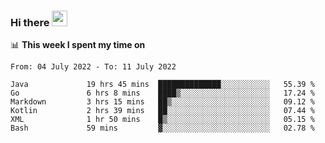 ### Hi there <a href="https://www.gautamkrishnar.com/"><img src="https://media.giphy.com/media/hvRJCLFzcasrR4ia7z/giphy.gif" width="25px"></a>

📊 **This week I spent my time on**

<!--START_SECTION:waka-->

```text
From: 04 July 2022 - To: 11 July 2022

Java             19 hrs 45 mins  ██████████████░░░░░░░░░░░   55.39 %
Go               6 hrs 8 mins    ████▒░░░░░░░░░░░░░░░░░░░░   17.24 %
Markdown         3 hrs 15 mins   ██▒░░░░░░░░░░░░░░░░░░░░░░   09.12 %
Kotlin           2 hrs 39 mins   ██░░░░░░░░░░░░░░░░░░░░░░░   07.44 %
XML              1 hr 50 mins    █▒░░░░░░░░░░░░░░░░░░░░░░░   05.15 %
Bash             59 mins         ▓░░░░░░░░░░░░░░░░░░░░░░░░   02.78 %
```

<!--END_SECTION:waka-->
